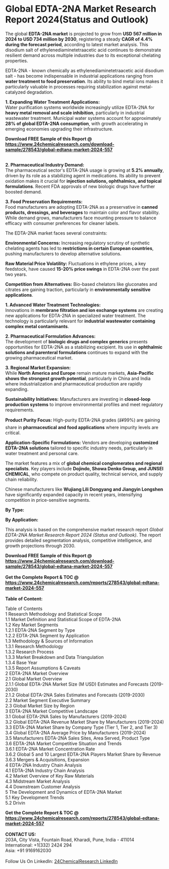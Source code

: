 <h1>Global EDTA-2NA Market Research Report 2024(Status and Outlook)</h1><p>The global <strong>EDTA-2NA market</strong> is projected to grow from <strong>USD 567 million in 2024 to USD 734 million by 2030</strong>, registering a steady <strong>CAGR of 4.4% during the forecast period</strong>, according to latest market analysis. This disodium salt of ethylenediaminetetraacetic acid continues to demonstrate resilient demand across multiple industries due to its exceptional chelating properties.</p><p>EDTA-2NA - known chemically as ethylenediaminetetraacetic acid disodium salt - has become indispensable in industrial applications ranging from <strong>water treatment to food preservation</strong>. Its ability to bind metal ions makes it particularly valuable in processes requiring stabilization against metal-catalyzed degradation.</p><p><strong>1. Expanding Water Treatment Applications:</strong><br>
Water purification systems worldwide increasingly utilize EDTA-2NA for <strong>heavy metal removal and scale inhibition</strong>, particularly in industrial wastewater treatment. Municipal water systems account for approximately <strong>28% of global EDTA-2NA consumption</strong>, with growth accelerating in emerging economies upgrading their infrastructure.</p><div><b>Download FREE Sample of this Report @ 
            <a href="https://www.24chemicalresearch.com/download-sample/278543/global-edtana-market-2024-557">
            https://www.24chemicalresearch.com/download-sample/278543/global-edtana-market-2024-557</a></b></div><br><p><strong>2. Pharmaceutical Industry Demand:</strong><br>
The pharmaceutical sector's EDTA-2NA usage is growing at <strong>5.2% annually</strong>, driven by its role as a stabilizing agent in medications. Its ability to prevent oxidation makes it crucial for <strong>injection solutions, ophthalmics, and topical formulations</strong>. Recent FDA approvals of new biologic drugs have further boosted demand.</p><p><strong>3. Food Preservation Requirements:</strong><br>
Food manufacturers are adopting EDTA-2NA as a preservative in <strong>canned products, dressings, and beverages</strong> to maintain color and flavor stability. While demand grows, manufacturers face mounting pressure to balance efficacy with consumer preferences for cleaner labels.</p><p>The EDTA-2NA market faces several constraints:</p><p><strong>Environmental Concerns:</strong> Increasing regulatory scrutiny of synthetic chelating agents has led to <strong>restrictions in certain European countries</strong>, pushing manufacturers to develop alternative solutions.</p><p><strong>Raw Material Price Volatility:</strong> Fluctuations in ethylene prices, a key feedstock, have caused <strong>15-20% price swings</strong> in EDTA-2NA over the past two years.</p><p><strong>Competition from Alternatives:</strong> Bio-based chelators like gluconates and citrates are gaining traction, particularly in <strong>environmentally sensitive applications</strong>.</p><p><strong>1. Advanced Water Treatment Technologies:</strong><br>
Innovations in <strong>membrane filtration and ion exchange systems</strong> are creating new applications for EDTA-2NA in specialized water treatment. The technology is particularly relevant for <strong>industrial wastewater containing complex metal contaminants</strong>.</p><p><strong>2. Pharmaceutical Formulation Advances:</strong><br>
The development of <strong>biologic drugs and complex generics</strong> presents opportunities for EDTA-2NA as a stabilizing excipient. Its use in <strong>ophthalmic solutions and parenteral formulations</strong> continues to expand with the growing pharmaceutical market.</p><p><strong>3. Regional Market Expansion:</strong><br>
While <strong>North America and Europe</strong> remain mature markets, <strong>Asia-Pacific shows the strongest growth potential</strong>, particularly in China and India where industrialization and pharmaceutical production are rapidly expanding.</p><p><strong>Sustainability Initiatives:</strong> Manufacturers are investing in <strong>closed-loop production systems</strong> to improve environmental profiles and meet regulatory requirements.</p><p><strong>Product Purity Focus:</strong> High-purity EDTA-2NA grades (â¥99%) are gaining share in <strong>pharmaceutical and food applications</strong> where impurity levels are critical.</p><p><strong>Application-Specific Formulations:</strong> Vendors are developing <strong>customized EDTA-2NA solutions</strong> tailored to specific industry needs, particularly in water treatment and personal care.</p><p>The market features a mix of <strong>global chemical conglomerates and regional specialists</strong>. Key players include <strong>Dojindo, Showa Denko Group, and JUNSEI CHEMICAL</strong>, who compete on product quality, technical service, and supply chain reliability.</p><p>Chinese manufacturers like <strong>Wujiang Lili Dongyang and Jiangyin Longshen</strong> have significantly expanded capacity in recent years, intensifying competition in price-sensitive segments.</p><p><strong>By Type:</strong></p><p><strong>By Application:</strong></p><p>This analysis is based on the comprehensive market research report <em>Global EDTA-2NA Market Research Report 2024 (Status and Outlook)</em>. The report provides detailed segmentation analysis, competitive intelligence, and growth projections through 2030.</p><div><b>Download FREE Sample of this Report @ 
            <a href="https://www.24chemicalresearch.com/download-sample/278543/global-edtana-market-2024-557">
            https://www.24chemicalresearch.com/download-sample/278543/global-edtana-market-2024-557</a></b></div><br><div><b>Get the Complete Report & TOC @ 
            <a href="https://www.24chemicalresearch.com/reports/278543/global-edtana-market-2024-557">
            https://www.24chemicalresearch.com/reports/278543/global-edtana-market-2024-557</a></b></div><br>
            <b>Table of Content:</b><p>Table of Contents<br />
1 Research Methodology and Statistical Scope<br />
1.1 Market Definition and Statistical Scope of EDTA-2NA<br />
1.2 Key Market Segments<br />
1.2.1 EDTA-2NA Segment by Type<br />
1.2.2 EDTA-2NA Segment by Application<br />
1.3 Methodology & Sources of Information<br />
1.3.1 Research Methodology<br />
1.3.2 Research Process<br />
1.3.3 Market Breakdown and Data Triangulation<br />
1.3.4 Base Year<br />
1.3.5 Report Assumptions & Caveats<br />
2 EDTA-2NA Market Overview<br />
2.1 Global Market Overview<br />
2.1.1 Global EDTA-2NA Market Size (M USD) Estimates and Forecasts (2019-2030)<br />
2.1.2 Global EDTA-2NA Sales Estimates and Forecasts (2019-2030)<br />
2.2 Market Segment Executive Summary<br />
2.3 Global Market Size by Region<br />
3 EDTA-2NA Market Competitive Landscape<br />
3.1 Global EDTA-2NA Sales by Manufacturers (2019-2024)<br />
3.2 Global EDTA-2NA Revenue Market Share by Manufacturers (2019-2024)<br />
3.3 EDTA-2NA Market Share by Company Type (Tier 1, Tier 2, and Tier 3)<br />
3.4 Global EDTA-2NA Average Price by Manufacturers (2019-2024)<br />
3.5 Manufacturers EDTA-2NA Sales Sites, Area Served, Product Type<br />
3.6 EDTA-2NA Market Competitive Situation and Trends<br />
3.6.1 EDTA-2NA Market Concentration Rate<br />
3.6.2 Global 5 and 10 Largest EDTA-2NA Players Market Share by Revenue<br />
3.6.3 Mergers & Acquisitions, Expansion<br />
4 EDTA-2NA Industry Chain Analysis<br />
4.1 EDTA-2NA Industry Chain Analysis<br />
4.2 Market Overview of Key Raw Materials<br />
4.3 Midstream Market Analysis<br />
4.4 Downstream Customer Analysis<br />
5 The Development and Dynamics of EDTA-2NA Market <br />
5.1 Key Development Trends<br />
5.2 Drivin</p><div><b>Get the Complete Report & TOC @ 
            <a href="https://www.24chemicalresearch.com/reports/278543/global-edtana-market-2024-557">
            https://www.24chemicalresearch.com/reports/278543/global-edtana-market-2024-557</a></b></div><br><b>CONTACT US:</b><br>
            203A, City Vista, Fountain Road, Kharadi, Pune, India - 411014<br>
            International: +1(332) 2424 294<br>
            Asia: +91 9169162030 <br><br>
            Follow Us On LinkedIn: <a href="https://www.linkedin.com/company/24chemicalresearch/">24ChemicalResearch LinkedIn</a>
